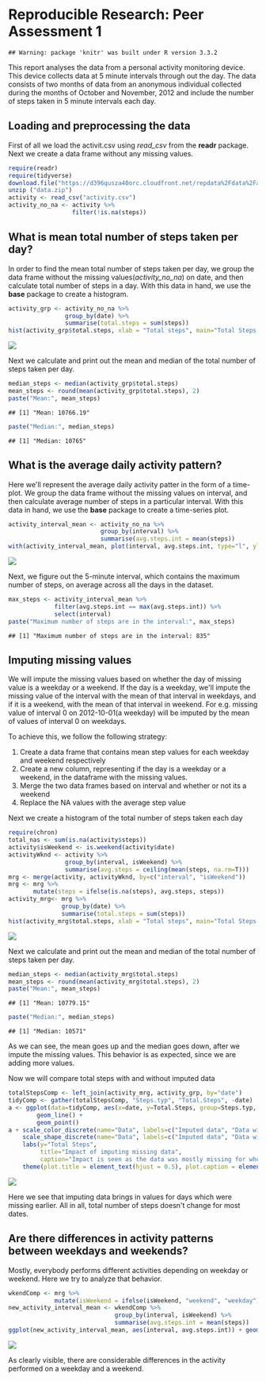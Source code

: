# Reproducible Research: Peer Assessment 1


```
## Warning: package 'knitr' was built under R version 3.3.2
```


This report analyses the data from a personal activity monitoring device. This device collects data at 5 minute intervals through out the day. The data consists of two months of data from an anonymous individual collected during the months of October and November, 2012 and include the number of steps taken in 5 minute intervals each day.

## Loading and preprocessing the data
First of all we load the activit.csv using *read_csv* from the **readr** package. Next we create a data frame without any missing values. 

```r
require(readr)
require(tidyverse)
download.file("https://d396qusza40orc.cloudfront.net/repdata%2Fdata%2Factivity.zip", destfile="data.zip", method="curl")
unzip ("data.zip")
activity <- read_csv("activity.csv")
activity_no_na <- activity %>% 
                  filter(!is.na(steps))
```



## What is mean total number of steps taken per day?
In order to find the mean total number of steps taken per day, we group the data frame without the missing values(*activity_no_na*) on date, and then calculate total number of steps in a day. With this data in hand, we use the **base** package to create a histogram. 

```r
activity_grp <- activity_no_na %>% 
                group_by(date) %>% 
                summarise(total.steps = sum(steps))
hist(activity_grp$total.steps, xlab = "Total steps", main="Total Steps in October and November", col="yellow")
```

<img src="PA1_template_files/figure-html/unnamed-chunk-2-1.png" style="display: block; margin: auto;" />

Next we calculate and print out the mean and median of the total number of steps taken per day.


```r
median_steps <- median(activity_grp$total.steps)
mean_steps <- round(mean(activity_grp$total.steps), 2)
paste("Mean:", mean_steps)
```

```
## [1] "Mean: 10766.19"
```

```r
paste("Median:", median_steps)
```

```
## [1] "Median: 10765"
```


## What is the average daily activity pattern?
Here we'll represent the average daily activity patter in the form of a time-plot. We group the data frame without the missing values on interval,  and then calculate average number of steps in a particular interval. With this data in hand, we use the **base** package to create a time-series plot.  

```r
activity_interval_mean <- activity_no_na %>% 
                          group_by(interval) %>% 
                          summarise(avg.steps.int = mean(steps))
with(activity_interval_mean, plot(interval, avg.steps.int, type="l", ylab = "Average steps", main = "Average number of steps taken, averaged across all days"))
```

![](PA1_template_files/figure-html/unnamed-chunk-4-1.png)<!-- -->

Next, we figure out the 5-minute interval, which contains the maximum number of steps, on average across all the days in the dataset.

```r
max_steps <- activity_interval_mean %>% 
             filter(avg.steps.int == max(avg.steps.int)) %>% 
             select(interval)
paste("Maximum number of steps are in the interval:", max_steps)
```

```
## [1] "Maximum number of steps are in the interval: 835"
```




## Imputing missing values
We will impute the missing values based on whether the day of missing value is a weekday or a weekend. If the day is a weekday, we'll impute the missing value of the interval with the mean of that interval in weekdays, and if it is a weekend, with the mean of that interval in weekend. For e.g. missing value of interval 0 on 2012-10-01(a weekday) will be imputed by the mean of values of interval 0 on weekdays.  

To achieve this, we follow the following strategy:

1. Create a data frame that contains mean step values for each weekday and weekend respectively
2. Create a new column, representing if the day is a weekday or a weekend, in the dataframe with the missing values.
3. Merge the two data frames based on interval and whether or not its a weekend
4. Replace the NA values with the average step value

Next we create a histogram of the total number of steps taken each day


```r
require(chron)
total_nas <- sum(is.na(activity$steps))
activity$isWeekend <- is.weekend(activity$date) 
activityWknd <- activity %>% 
                group_by(interval, isWeekend) %>% 
                summarise(avg.steps = ceiling(mean(steps, na.rm=T)))
mrg <- merge(activity, activityWknd, by=c("interval", "isWeekend"))
mrg <- mrg %>% 
       mutate(steps = ifelse(is.na(steps), avg.steps, steps))
activity_mrg<- mrg %>% 
               group_by(date) %>% 
               summarise(total.steps = sum(steps))
hist(activity_mrg$total.steps, xlab = "Total steps", main="Total Steps in October and November", col="yellow")
```

![](PA1_template_files/figure-html/unnamed-chunk-6-1.png)<!-- -->

Next we calculate and print out the mean and median of the total number of steps taken per day.


```r
median_steps <- median(activity_mrg$total.steps)
mean_steps <- round(mean(activity_mrg$total.steps), 2)
paste("Mean:", mean_steps)
```

```
## [1] "Mean: 10779.15"
```

```r
paste("Median:", median_steps)
```

```
## [1] "Median: 10571"
```

As we can see, the mean goes up and the median goes down, after we impute the missing values. This behavior is as expected, since we are adding more values.

Now we will compare total steps with and without imputed data


```r
totalStepsComp <- left_join(activity_mrg, activity_grp, by="date") 
tidyComp <- gather(totalStepsComp, "Steps.typ", "Total.Steps", -date)
a <- ggplot(data=tidyComp, aes(x=date, y=Total.Steps, group=Steps.typ, shape=Steps.typ, color=Steps.typ)) + 
        geom_line() + 
        geom_point()
a + scale_color_discrete(name="Data", labels=c("Imputed data", "Data with missing values")) + 
    scale_shape_discrete(name="Data", labels=c("Imputed data", "Data with missing values")) + 
    labs(y="Total Steps", 
         title="Impact of imputing missing data",
         caption="Impact is seen as the data was mostly missing for whole days")   + 
    theme(plot.title = element_text(hjust = 0.5), plot.caption = element_text(hjust=0.5))
```

<img src="PA1_template_files/figure-html/unnamed-chunk-8-1.png" style="display: block; margin: auto;" />

Here we see that imputing data brings in values for days which were missing earlier. All in all, total number of steps doesn't change for most dates.


## Are there differences in activity patterns between weekdays and weekends?
Mostly, everybody performs different activities depending on weekday or weekend. Here we try to analyze that behavior.


```r
wkendComp <- mrg %>% 
             mutate(isWeekend = ifelse(isWeekend, "weekend", "weekday"))
new_activity_interval_mean <- wkendComp %>% 
                              group_by(interval, isWeekend) %>% 
                              summarise(avg.steps.int = mean(steps))
ggplot(new_activity_interval_mean, aes(interval, avg.steps.int)) + geom_line(color = "blue") + facet_wrap(~isWeekend, ncol = 1) + labs(y="Number of steps", x="Interval")
```

![](PA1_template_files/figure-html/unnamed-chunk-9-1.png)<!-- -->

As clearly visible, there are considerable differences in the activity performed on a weekday and a weekend.
